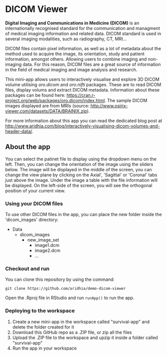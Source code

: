 # DICOM Viewer

**Digital Imaging and Communications in Medicine (DICOM)** is an internationally recognised standard for the communication and managment of medical
imaging information and related data. DICOM standard is used in several imaging modalities, such as radiography, CT, MRI...

DICOM files contain pixel information, as well as a lot of metadata about the method used to acquire the image, its orientation, study and patient information, amongst others. Allowing users to combine imaging and non-imaging data. For this reason, DICOM files are a great source of information in the field of medical imaging and image analysis and research.

This mini-app allows users to interactively visualise and explore 3D DICOM volume utilising *oro.dicom* and *oro.nifti* packages. These are to read DICOM files, display volums and extract DICOM metadata. Information about these packages can be found here: https://cran.r-project.org/web/packages/oro.dicom/index.html.
The sample DICOM images displayed are from MRIs (source: http://www.osirix-viewer.com/datasets/DATA/BRAINIX.zip).

For more information about this app you can read the dedicated blog post at http://www.aridhia.com/blog/interactively-visualising-dicom-volumes-and-header-data/.

## About the app

You can select the patinet file to display using the dropdown menu on the left. Then, you can change the orientation of the image using the sliders below.
The image will be displayed in the middle of the screen, you can change the view plane by clicking on the Axial', 'Sagittal' or 'Coronal' tabs just above the image.
Under the image a table with the file information will be displayed. 
On the left-side of the screen, you will see the orthogonal position of your current view. 

### Using your DICOM files

To use other DICOM files in the app, you can place the new folder inside the 'dicom_images' directory:

- Data
  - dicom_images
    - new_image_set
      - image1.dcm
      - image2.dcm
      - ...


### Checkout and run

You can clone this repository by using the command:

```clone
git clone https://github.com/aridhia/demo-dicom-viewer
```
Open the .Rproj file in RStudio and run `runApp()` to run the app. 

### Deploying to the workspace

1. Create a new mini-app in the workspace called "survival-app" and delete the folder created for it
2. Download this GitHub repo as a .ZIP file, or zip all the files
3. Upload the .ZIP file to the workspace and upzip it inside a folder called "survival-app"
4. Run the app in your workspace

